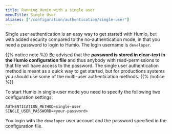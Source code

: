 ```yaml
---
title: Running Humio with a single user
menuTitle: Single User
aliases: ["/configuration/authentication/single-user"]
---
```


Single user authentication is an easy way to get started with Humio,
but with added security compared to the no-authentication mode, in
that you need a password to login to Humio. The login username is
`developer`.

{{% notice note %}}
Be advised that the **password is stored in clear-text in the Humio
configuration file** and thus anybody with read-permissions to that file
will have access to the password. The single user authentication
method is meant as a quick way to get started, but for productions
systems you should use some of the multi-user authentication methods.
{{% /notice %}}

To start Humio in single-user mode you need to specify the following
two configuration settings:

```shell
AUTHENTICATION_METHOD=single-user
SINGLE_USER_PASSWORD=<your-password>
```

You login with the `developer` user account and the password specified
in the configuration file.
